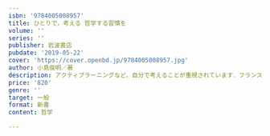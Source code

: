 ```yaml
---
isbn: '9784005008957'
title: ひとりで，考える 哲学する習慣を
volume: ''
series: ''
publisher: 岩波書店
pubdate: '2019-05-22'
cover: 'https://cover.openbd.jp/9784005008957.jpg'
author: 小島俊明／著
description: アクティブラーニングなど，自分で考えることが重視されています．フランスの事例を紹介しながら「考える」について考えます．
price: '820'
genre: ''
target: 一般
format: 新書
content: 哲学

---
```

